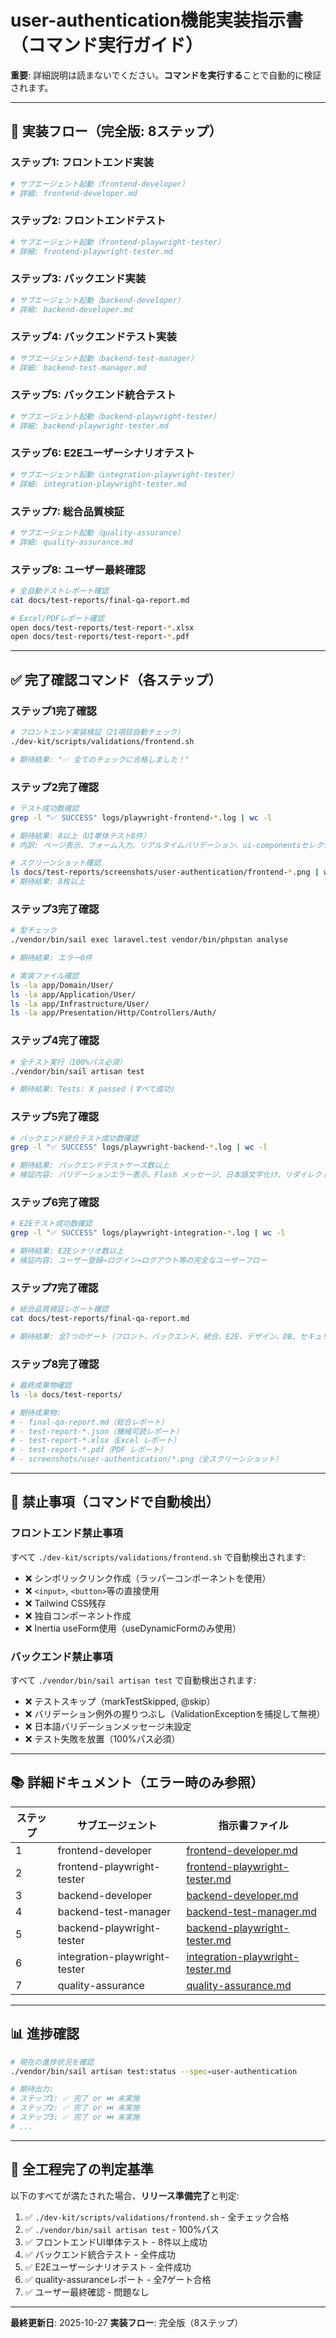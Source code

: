# user-authentication機能実装指示書（コマンド実行ガイド）

**重要**: 詳細説明は読まないでください。**コマンドを実行する**ことで自動的に検証されます。

---

## 🎯 実装フロー（完全版: 8ステップ）

### ステップ1: フロントエンド実装
```bash
# サブエージェント起動（frontend-developer）
# 詳細: frontend-developer.md
```

### ステップ2: フロントエンドテスト
```bash
# サブエージェント起動（frontend-playwright-tester）
# 詳細: frontend-playwright-tester.md
```

### ステップ3: バックエンド実装
```bash
# サブエージェント起動（backend-developer）
# 詳細: backend-developer.md
```

### ステップ4: バックエンドテスト実装
```bash
# サブエージェント起動（backend-test-manager）
# 詳細: backend-test-manager.md
```

### ステップ5: バックエンド統合テスト
```bash
# サブエージェント起動（backend-playwright-tester）
# 詳細: backend-playwright-tester.md
```

### ステップ6: E2Eユーザーシナリオテスト
```bash
# サブエージェント起動（integration-playwright-tester）
# 詳細: integration-playwright-tester.md
```

### ステップ7: 総合品質検証
```bash
# サブエージェント起動（quality-assurance）
# 詳細: quality-assurance.md
```

### ステップ8: ユーザー最終確認
```bash
# 全自動テストレポート確認
cat docs/test-reports/final-qa-report.md

# Excel/PDFレポート確認
open docs/test-reports/test-report-*.xlsx
open docs/test-reports/test-report-*.pdf
```

---

## ✅ 完了確認コマンド（各ステップ）

### ステップ1完了確認
```bash
# フロントエンド実装検証（21項目自動チェック）
./dev-kit/scripts/validations/frontend.sh

# 期待結果: "✅ 全てのチェックに合格しました！"
```

### ステップ2完了確認
```bash
# テスト成功数確認
grep -l "✅ SUCCESS" logs/playwright-frontend-*.log | wc -l

# 期待結果: 8以上（UI単体テスト8件）
# 内訳: ページ表示、フォーム入力、リアルタイムバリデーション、ui-componentsセレクタ、SPレイアウト等

# スクリーンショット確認
ls docs/test-reports/screenshots/user-authentication/frontend-*.png | wc -l
# 期待結果: 8枚以上
```

### ステップ3完了確認
```bash
# 型チェック
./vendor/bin/sail exec laravel.test vendor/bin/phpstan analyse

# 期待結果: エラー0件

# 実装ファイル確認
ls -la app/Domain/User/
ls -la app/Application/User/
ls -la app/Infrastructure/User/
ls -la app/Presentation/Http/Controllers/Auth/
```

### ステップ4完了確認
```bash
# 全テスト実行（100%パス必須）
./vendor/bin/sail artisan test

# 期待結果: Tests: X passed (すべて成功)
```

### ステップ5完了確認
```bash
# バックエンド統合テスト成功数確認
grep -l "✅ SUCCESS" logs/playwright-backend-*.log | wc -l

# 期待結果: バックエンドテストケース数以上
# 検証内容: バリデーションエラー表示、Flash メッセージ、日本語文字化け、リダイレクト、DB反映等
```

### ステップ6完了確認
```bash
# E2Eテスト成功数確認
grep -l "✅ SUCCESS" logs/playwright-integration-*.log | wc -l

# 期待結果: E2Eシナリオ数以上
# 検証内容: ユーザー登録→ログイン→ログアウト等の完全なユーザーフロー
```

### ステップ7完了確認
```bash
# 総合品質検証レポート確認
cat docs/test-reports/final-qa-report.md

# 期待結果: 全7つのゲート（フロント、バックエンド、統合、E2E、デザイン、DB、セキュリティ）が合格
```

### ステップ8完了確認
```bash
# 最終成果物確認
ls -la docs/test-reports/

# 期待成果物:
# - final-qa-report.md（総合レポート）
# - test-report-*.json（機械可読レポート）
# - test-report-*.xlsx（Excel レポート）
# - test-report-*.pdf（PDF レポート）
# - screenshots/user-authentication/*.png（全スクリーンショット）
```

---

## 🚨 禁止事項（コマンドで自動検出）

### フロントエンド禁止事項
すべて `./dev-kit/scripts/validations/frontend.sh` で自動検出されます:

- ❌ シンボリックリンク作成（ラッパーコンポーネントを使用）
- ❌ `<input>`, `<button>`等の直接使用
- ❌ Tailwind CSS残存
- ❌ 独自コンポーネント作成
- ❌ Inertia useForm使用（useDynamicFormのみ使用）

### バックエンド禁止事項
すべて `./vendor/bin/sail artisan test` で自動検出されます:

- ❌ テストスキップ（markTestSkipped, @skip）
- ❌ バリデーション例外の握りつぶし（ValidationExceptionを捕捉して無視）
- ❌ 日本語バリデーションメッセージ未設定
- ❌ テスト失敗を放置（100%パス必須）

---

## 📚 詳細ドキュメント（エラー時のみ参照）

| ステップ | サブエージェント | 指示書ファイル |
|---------|--------------|-------------|
| 1 | frontend-developer | [frontend-developer.md](./frontend-developer.md) |
| 2 | frontend-playwright-tester | [frontend-playwright-tester.md](./frontend-playwright-tester.md) |
| 3 | backend-developer | [backend-developer.md](./backend-developer.md) |
| 4 | backend-test-manager | [backend-test-manager.md](./backend-test-manager.md) |
| 5 | backend-playwright-tester | [backend-playwright-tester.md](./backend-playwright-tester.md) |
| 6 | integration-playwright-tester | [integration-playwright-tester.md](./integration-playwright-tester.md) |
| 7 | quality-assurance | [quality-assurance.md](./quality-assurance.md) |

---

## 📊 進捗確認

```bash
# 現在の進捗状況を確認
./vendor/bin/sail artisan test:status --spec=user-authentication

# 期待出力:
# ステップ1: ✅ 完了 or ⏭️ 未実施
# ステップ2: ✅ 完了 or ⏭️ 未実施
# ステップ3: ✅ 完了 or ⏭️ 未実施
# ...
```

---

## 🎉 全工程完了の判定基準

以下のすべてが満たされた場合、**リリース準備完了**と判定:

1. ✅ `./dev-kit/scripts/validations/frontend.sh` - 全チェック合格
2. ✅ `./vendor/bin/sail artisan test` - 100%パス
3. ✅ フロントエンドUI単体テスト - 8件以上成功
4. ✅ バックエンド統合テスト - 全件成功
5. ✅ E2Eユーザーシナリオテスト - 全件成功
6. ✅ quality-assuranceレポート - 全7ゲート合格
7. ✅ ユーザー最終確認 - 問題なし

---

**最終更新日**: 2025-10-27
**実装フロー**: 完全版（8ステップ）
